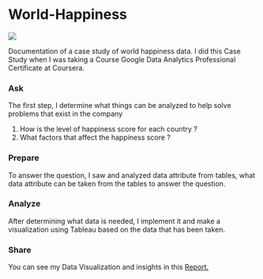 # World-Happiness

<div class='tableauPlaceholder' id='viz1652925971832' style='position: relative'><noscript><a href='https://public.tableau.com/views/MyWorldHappinessDemo_16519132854040/Dashboard1?:language=en-GB&:display_count=n&:origin=viz_share_link'><img alt=' ' src='https:&#47;&#47;public.tableau.com&#47;static&#47;images&#47;My&#47;MyWorldHappinessDemo_16519132854040&#47;Dashboard1&#47;1_rss.png' style='border: none' /></a></noscript><object class='tableauViz'  style='display:none;'><param name='host_url' value='https%3A%2F%2Fpublic.tableau.com%2F' /> <param name='embed_code_version' value='3' /> <param name='site_root' value='' /><param name='name' value='MyWorldHappinessDemo_16519132854040&#47;Dashboard1' /><param name='tabs' value='no' /><param name='toolbar' value='yes' /><param name='static_image' value='https:&#47;&#47;public.tableau.com&#47;static&#47;images&#47;My&#47;MyWorldHappinessDemo_16519132854040&#47;Dashboard1&#47;1.png' /> <param name='animate_transition' value='yes' /><param name='display_static_image' value='yes' /><param name='display_spinner' value='yes' /><param name='display_overlay' value='yes' /><param name='display_count' value='yes' /><param name='language' value='en-GB' /></object></div> 


Documentation of a case study of world happiness data. I did this Case Study when I was taking a Course Google Data Analytics Professional Certificate at Coursera.

### Ask
The first step, I determine what things can be analyzed to help solve problems that exist in the company
1. How is the level of happiness score for each country ?
2. What factors that affect the happiness score ?

### Prepare
To answer the question, I saw and analyzed data attribute from tables, what data attribute can be taken from the tables to answer the question.

### Analyze
After determining what data is needed, I implement it and make a visualization using Tableau based on the data that has been taken.

### Share
You can see my Data Visualization and insights in this 
<a href="https://public.tableau.com/views/MyWorldHappinessDemo_16519132854040/Dashboard1?:language=en-GB&:display_count=n&:origin=viz_share_link" target="_blank" rel="noopener noreferrer">Report.</a>
